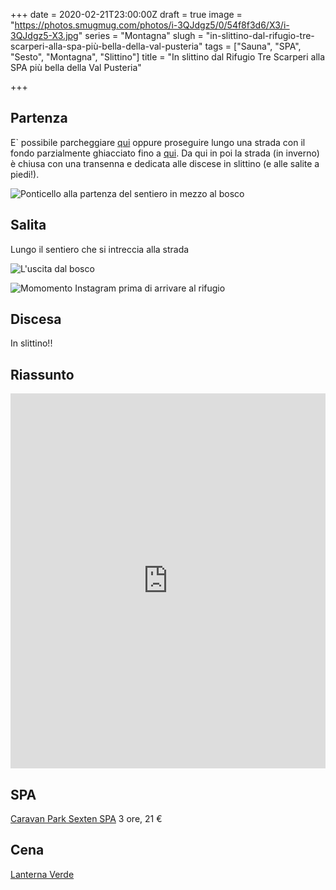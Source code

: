+++
date = 2020-02-21T23:00:00Z
draft = true
image = "https://photos.smugmug.com/photos/i-3QJdgz5/0/54f8f3d6/X3/i-3QJdgz5-X3.jpg"
series = "Montagna"
slugh = "in-slittino-dal-rifugio-tre-scarperi-alla-spa-più-bella-della-val-pusteria"
tags = ["Sauna", "SPA", "Sesto", "Montagna", "Slittino"]
title = "In slittino dal Rifugio Tre Scarperi alla SPA più bella della Val Pusteria"

+++
## Partenza

E\` possibile parcheggiare [qui](https://goo.gl/maps/7VW3TH4otornwKqZA) oppure proseguire lungo una strada con il fondo parzialmente ghiacciato fino a [qui](https://goo.gl/maps/dyjZEhSVhP2YoGgd6). Da qui in poi la strada (in inverno) è chiusa con una transenna e dedicata alle discese in slittino (e alle salite a piedi!).

![Ponticello alla partenza del sentiero in mezzo al bosco](https://photos.smugmug.com/SpaceTimePoints/2020-02-22-TreScarperi/i-8KnhFT4/0/451f3927/X3/IMG_3194-X3.jpg)



## Salita 

Lungo il sentiero che si intreccia alla strada

![L'uscita dal bosco](https://photos.smugmug.com/SpaceTimePoints/2020-02-22-TreScarperi/i-FgQk23s/0/20358eae/X3/IMG_3210-X3.jpg)

![Momomento Instagram prima di arrivare al rifugio](https://photos.smugmug.com/SpaceTimePoints/2020-02-22-TreScarperi/i-DPrx2qG/0/f449d34a/X3/IMG_3227-X3.jpg)

## Discesa

In slittino!!

## Riassunto

<iframe src="https://www.komoot.com/tour/114571639/embed?profile=1" width="100%" height="600" frameborder="0" scrolling="no"></iframe>

## SPA

[Caravan Park Sexten SPA](https://www.caravanparksexten.it/en/caravan-park.html) 3 ore, 21 €

## Cena

[Lanterna Verde](https://www.gruenelaterne.it/en/gruene-laterne.html)